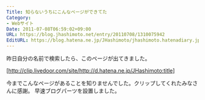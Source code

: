 ```yaml
---
Title: 知らないうちにこんなページができてた
Category:
- Webサイト
Date: 2011-07-08T06:59:02+09:00
URL: https://blog.jhashimoto.net/entry/20110708/1310075942
EditURL: https://blog.hatena.ne.jp/JHashimoto/jhashimoto.hatenadiary.jp/atom/entry/12921228815717257531
---
```



昨日自分の名前で検索したら、このページが出てきました。

[http://clip.livedoor.com/site/http://d.hatena.ne.jp/JHashimoto:title]

今までこんなページがあることを知りませんでした。クリップしてくれたみなさんに感謝。
早速ブログパーツを設置しました。
